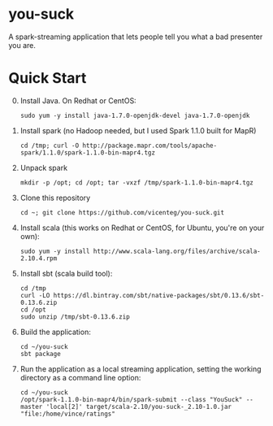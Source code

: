 you-suck
========

A spark-streaming application that lets people tell you what a bad presenter you are.

Quick Start
===========

0. Install Java. On Redhat or CentOS:
    
    `sudo yum -y install java-1.7.0-openjdk-devel java-1.7.0-openjdk`

1. Install spark (no Hadoop needed, but I used Spark 1.1.0 built for MapR)
    
    `cd /tmp; curl -O http://package.mapr.com/tools/apache-spark/1.1.0/spark-1.1.0-bin-mapr4.tgz`

2. Unpack spark
    
    `mkdir -p /opt; cd /opt; tar -vxzf /tmp/spark-1.1.0-bin-mapr4.tgz`

3. Clone this repository
    
    `cd ~; git clone https://github.com/vicenteg/you-suck.git`

4. Install scala (this works on Redhat or CentOS, for Ubuntu, you're on your own):
    
    `sudo yum -y install http://www.scala-lang.org/files/archive/scala-2.10.4.rpm`

5. Install sbt (scala build tool):
   ```
   cd /tmp
   curl -LO https://dl.bintray.com/sbt/native-packages/sbt/0.13.6/sbt-0.13.6.zip
   cd /opt
   sudo unzip /tmp/sbt-0.13.6.zip
   ```

6. Build the application:
    ```
    cd ~/you-suck
    sbt package
    ```

7. Run the application as a local streaming application, setting the working directory as a command line option:
    ```
    cd ~/you-suck
    /opt/spark-1.1.0-bin-mapr4/bin/spark-submit --class "YouSuck" --master 'local[2]' target/scala-2.10/you-suck-_2.10-1.0.jar "file:/home/vince/ratings"
    ```
